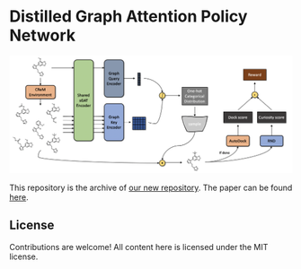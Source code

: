 # Distilled Graph Attention Policy Network
![](figure/DGAPN.png)

This repository is the archive of [our new repository](https://github.com/yulun-rayn/DGAPN). The paper can be found [here](http://arxiv.org/abs/2106.02190).

## License

Contributions are welcome! All content here is licensed under the MIT license.
